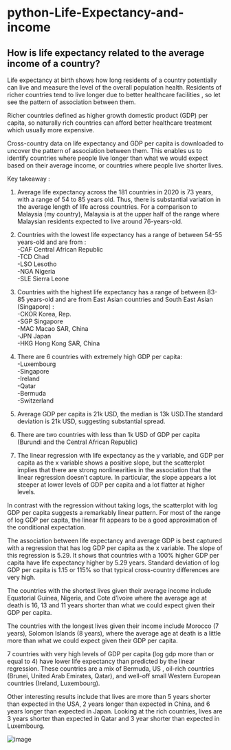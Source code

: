 # python-Life-Expectancy-and-income


## How is life expectancy related to the average income of a country?

Life expectancy at birth shows how long residents of a country potentially can live and  measure the level of the overall population health. Residents of richer countries tend to live longer due to better healthcare facilities , so let see the pattern of association between them.

Richer countries defined as higher growth domestic product (GDP) per capita, so naturally rich countries can afford better healthcare treatment which usually more expensive. 

Cross-country data on life expectancy and GDP per capita is downloaded to uncover the pattern of association between them.
This enables us to identify countries where people live longer than what we would expect based on their average income, or countries where people live shorter lives.

Key takeaway :

1) Average life expectancy across the 181 countries in 2020 is 73 years, with a range of 54 to 85 years old. Thus, there is substantial variation in the average length of life across countries. For a comparison to Malaysia (my country), Malaysia is at the upper half of the range where Malaysian residents expected to live around 76-years-old.

2) Countries with the lowest life expectancy has a range of between 54-55 years-old and are from :  
    -CAF Central African Republic  
    -TCD Chad  
    -LSO Lesotho  
    -NGA Nigeria  
    -SLE Sierra Leone  
    
3) Countries with the highest life expectancy has a range of between 83-85 years-old and are from East Asian countries and South East Asian (Singapore) :  
    -CKOR Korea, Rep.  
    -SGP Singapore  
    -MAC Macao SAR, China  
    -JPN Japan   
    -HKG Hong Kong SAR, China  
    
4) There are 6 countries with extremely high GDP per capita:   
    -Luxembourg  
    -Singapore   
    -Ireland  
    -Qatar  
    -Bermuda   
    -Switzerland  
    
5) Average GDP per capita is 21k USD, the median is 13k USD.The standard deviation is 21k USD, suggesting substantial spread. 
   
6) There are two countries with less than 1k USD of GDP per capita (Burundi and the Central African Republic)
    
7) The linear regression with life expectancy as the y variable, and GDP per capita as the x variable shows a positive slope, but the        scatterplot implies that there are strong nonlinearities in the association that the linear regression doesn’t capture. In particular, the  slope appears a lot steeper at lower levels of GDP per capita and a lot flatter at higher levels.   

 In contrast with the regression without taking logs, the scatterplot with log GDP per capita suggests a remarkably linear pattern. For most of the range of log GDP   per capita, the linear fit appears to be a good approximation of the conditional expectation.  

 The association between life expectancy and average GDP is best captured with a regression that has log GDP per capita as the x variable. The slope of this regression  is 5.29. It shows that countries with a 100% higher GDP per capita have life expectancy higher by 5.29 years.
Standard deviation of log GDP per capita is 1.15 or 115% so that typical cross-country differences are very high.  

 The countries with the shortest lives given their average income include Equatorial Guinea, Nigeria, and Cote d’Ivoire where the average age at death is 16, 13 and 11 years shorter than what we could expect given their GDP per capita.  

 The countries with the longest lives given their income include Morocco (7 years), Solomon Islands (8 years), where the average age at death is a little more than what we could expect given their GDP per capita.  

 7 countries with very high levels of GDP per capita (log gdp more than or equal to 4) have lower life expectancy than predicted by the linear regression. These countries are a mix of Bermuda, US , oil-rich countries (Brunei, United Arab Emirates, Qatar), and well-off small Western European countries (Ireland, Luxembourg).  

 Other interesting results include that lives are more than 5 years shorter than expected in the USA, 2 years longer than expected in China, and 6 years longer than expected in Japan. Looking at the rich countries, lives are 3 years shorter than expected in Qatar and 3 year shorter than expected in Luxembourg.  

![image](https://user-images.githubusercontent.com/90559723/174390722-ee8f788e-bf47-4f2b-ba18-caf86ea6aff8.png)
